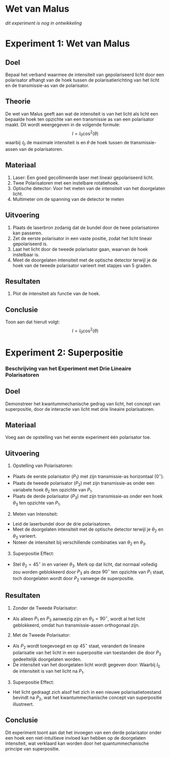 # Wet van Malus
_dit experiment is nog in ontwikkeling_

# Experiment 1: Wet van Malus

## Doel
Bepaal het verband waarmee de intensiteit van gepolariseerd licht door een polarisator afhangt van de hoek tussen de polarisatierichting van het licht en de transmissie-as van de polarisator.

## Theorie
De wet van Malus geeft aan wat de intensiteit is van het licht als licht een bepaalde hoek ten opzichte van een transmissie as van een polarisator maakt. Dit wordt weergegeven in de volgende formule:
$$ I = I_0\cos^2(\theta)$$
​waarbij $𝐼_0$ de maximale intensiteit is en 𝜃 de hoek tussen de transmissie-assen van de polarisatoren.

## Materiaal
1. Laser: Een goed gecollimeerde laser met lineair gepolariseerd licht.
2. Twee Polarisatoren met een instelbare rotatiehoek.
3. Optische detector: Voor het meten van de intensiteit van het doorgelaten licht.
4. Multimeter om de spanning van de detector te meten

## Uitvoering
1. Plaats de laserbron zodanig dat de bundel door de twee polarisatoren kan passeren.
2. Zet de eerste polarisator in een vaste positie, zodat het licht lineair gepolariseerd is.
3. Laat het licht door de tweede polarisator gaan, waarvan de hoek instelbaar is.
4. Meet de doorgelaten intensiteit met de optische detector terwijl je de hoek van de tweede polarisator varieert met stapjes van 5 graden.

## Resultaten
1. Plot de intensiteit als functie van de hoek.

## Conclusie
Toon aan dat hieruit volgt:
$$ I = I_0\cos^2(\theta)$$

# Experiment 2: Superpositie



### **Beschrijving van het Experiment met Drie Lineaire Polarisatoren**

## Doel
Demonstreer het kwantummechanische gedrag van licht, het concept van superpositie, door de interactie van licht met drie lineaire polarisatoren.

## Materiaal
Voeg aan de opstelling van het eerste experiment één polarisator toe.

## Uitvoering
1. Opstelling van Polarisatoren:
* Plaats de eerste polarisator ($P_1$) met zijn transmissie-as horizontaal ($0^\circ$).
* Plaats de tweede polarisator ($P_2$) met zijn transmissie-as onder een variabele hoek $\theta_2$ ten opzichte van $P_1$.
* Plaats de derde polarisator ($P_3$) met zijn transmissie-as onder een hoek $\theta_3$ ten opzichte van $P_1$.

2. Meten van Intensiteit:
* Leid de laserbundel door de drie polarisatoren.
* Meet de doorgelaten intensiteit met de optische detector terwijl je $\theta_2$ en $\theta_3$ varieert.
* Noteer de intensiteit bij verschillende combinaties van $\theta_2$ en $\theta_3$.

3. Superpositie Effect:
* Stel $\theta_2 = 45^\circ$ in en varieer $\theta_3$. Merk op dat licht, dat normaal volledig zou worden geblokkeerd door $P_3$ als deze $90^\circ$ ten opzichte van $P_1$ staat, toch doorgelaten wordt door $P_2$ vanwege de superpositie.

## Resultaten
1. Zonder de Tweede Polarisator:
* Als alleen $P_1$ en $P_3$ aanwezig zijn en $\theta_3 = 90^\circ$, wordt al het licht geblokkeerd, omdat hun transmissie-assen orthogonaal zijn.

2. Met de Tweede Polarisator:
* Als $P_2$ wordt toegevoegd en op $45^\circ$ staat, verandert de lineaire polarisatie van het licht in een superpositie van toestanden die door $P_3$ gedeeltelijk doorgelaten worden.
* De intensiteit van het doorgelaten licht wordt gegeven door:
Waarbij $I_0$ de intensiteit is van het licht na $P_1$.

3. Superpositie Effect:
* Het licht gedraagt zich alsof het zich in een nieuwe polarisatietoestand bevindt na $P_2$, wat het kwantummechanische concept van superpositie illustreert.

## Conclusie
Dit experiment toont aan dat het invoegen van een derde polarisator onder een hoek een niet-intuïtieve invloed kan hebben op de doorgelaten intensiteit, wat verklaard kan worden door het quantummechanische principe van superpositie.



